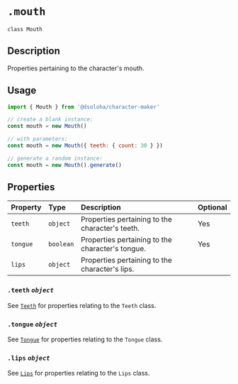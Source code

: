 # `.mouth`

`class Mouth`

## Description

Properties pertaining to the character's mouth.

## Usage

```js
import { Mouth } from '@dsoloha/character-maker'

// create a blank instance:
const mouth = new Mouth()

// with parameters:
const mouth = new Mouth({ teeth: { count: 30 } })

// generate a random instance:
const mouth = new Mouth().generate()
```

## Properties

| Property | Type      | Description                                      | Optional |
|:---------|:----------|:-------------------------------------------------|:---------|
| `teeth`  | `object`  | Properties pertaining to the character's teeth.  | Yes      |
| `tongue` | `boolean` | Properties pertaining to the character's tongue. | Yes      |
| `lips`   | `object`  | Properties pertaining to the character's lips.   |

### `.teeth` *`object`*

See [`Teeth`](./teeth.md) for properties relating to the `Teeth` class.

### `.tongue` *`object`*

See [`Tongue`](./tongue.md) for properties relating to the `Tongue` class.

### `.lips` *`object`*

See [`Lips`](./lips.md) for properties relating to the `Lips` class.
